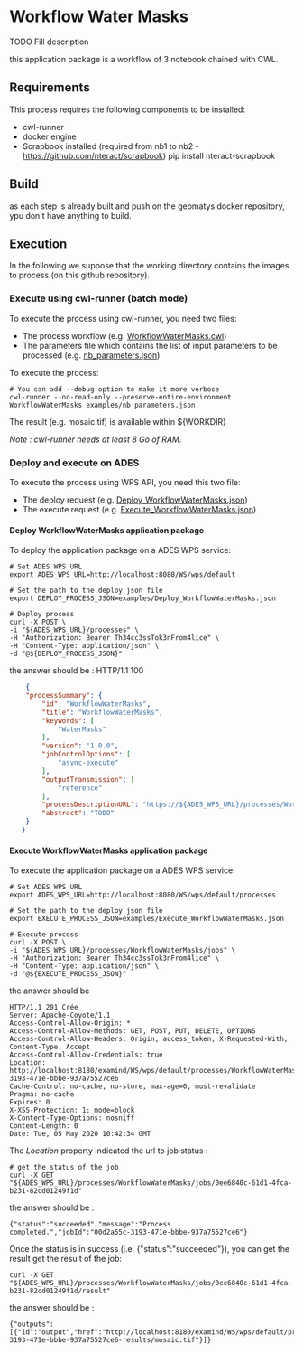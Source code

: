 # Workflow Water Masks

TODO Fill description

this application package is a workflow of 3 notebook chained with CWL.

## Requirements

This process requires the following components to be installed:
* cwl-runner
* docker engine
* Scrapbook installed (required from nb1 to nb2 - https://github.com/nteract/scrapbook) pip install nteract-scrapbook

## Build

as each step is already built and push on the geomatys docker repository, ypu don't have anything to build.


## Execution

In the following we suppose that the working directory contains the images to process (on this github repository).


### Execute using cwl-runner (batch mode)

To execute the process using cwl-runner, you need two files:
* The process workflow (e.g. [WorkflowWaterMasks.cwl](https://raw.githubusercontent.com/Geomatys/Testbed16/master/application-packages/52N/WorkflowWaterMasks/WorkflowWaterMasks.cwl))
* The parameters file which contains the list of input parameters to be processed (e.g. [nb_parameters.json](https://raw.githubusercontent.com/Geomatys/Testbed16/master/application-packages/52N/WorkflowWaterMasks/examples/nb_parameters.json))


To execute the process:

    # You can add --debug option to make it more verbose
    cwl-runner --no-read-only --preserve-entire-environment WorkflowWaterMasks examples/nb_parameters.json

The result (e.g. mosaic.tif) is available within ${WORKDIR}

*Note : cwl-runner needs at least 8 Go of RAM.*


### Deploy and execute on ADES

To execute the process using WPS API, you need this two file:
* The deploy request (e.g. [Deploy_WorkflowWaterMasks.json](https://raw.githubusercontent.com/Geomatys/Testbed16/master/application-packages/52N/WorkflowWaterMasks/examples/Deploy_WorkflowWaterMasks.json))
* The execute request (e.g. [Execute_WorkflowWaterMasks.json](https://github.com/Geomatys/Testbed16/blob/master/application-packages/52N/WorkflowWaterMasks/examples/Execute_WorkflowWaterMasks.json))

#### Deploy WorkflowWaterMasks application package

To deploy the application package on a ADES WPS service:

    # Set ADES WPS URL
    export ADES_WPS_URL=http://localhost:8080/WS/wps/default

    # Set the path to the deploy json file
    export DEPLOY_PROCESS_JSON=examples/Deploy_WorkflowWaterMasks.json

    # Deploy process
    curl -X POST \
    -i "${ADES_WPS_URL}/processes" \
    -H "Authorization: Bearer Th34cc3ssTok3nFrom4lice" \
    -H "Content-Type: application/json" \
    -d "@${DEPLOY_PROCESS_JSON}"

the answer should be :
    HTTP/1.1 100
    
```json    
    {
    "processSummary": {
        "id": "WorkflowWaterMasks",
        "title": "WorkflowWaterMasks",
        "keywords": [
            "WaterMasks"
        ],
        "version": "1.0.0",
        "jobControlOptions": [
            "async-execute"
        ],
        "outputTransmission": [
            "reference"
        ],
        "processDescriptionURL": "https://${ADES_WPS_URL}/processes/WorkflowWaterMasks",
        "abstract": "TODO"
    }
   }
```

#### Execute WorkflowWaterMasks application package

To execute the application package on a ADES WPS service:

    # Set ADES WPS URL
    export ADES_WPS_URL=http://localhost:8080/WS/wps/default/processes

    # Set the path to the deploy json file
    export EXECUTE_PROCESS_JSON=examples/Execute_WorkflowWaterMasks.json

    # Execute process
    curl -X POST \
    -i "${ADES_WPS_URL}/processes/WorkflowWaterMasks/jobs" \
    -H "Authorization: Bearer Th34cc3ssTok3nFrom4lice" \
    -H "Content-Type: application/json" \
    -d "@${EXECUTE_PROCESS_JSON}"

the answer should be 

    HTTP/1.1 201 Crée
    Server: Apache-Coyote/1.1
    Access-Control-Allow-Origin: *
    Access-Control-Allow-Methods: GET, POST, PUT, DELETE, OPTIONS
    Access-Control-Allow-Headers: Origin, access_token, X-Requested-With, Content-Type, Accept
    Access-Control-Allow-Credentials: true
    Location: http://localhost:8180/examind/WS/wps/default/processes/WorkflowWaterMasks/jobs/00d2a55c-3193-471e-bbbe-937a75527ce6
    Cache-Control: no-cache, no-store, max-age=0, must-revalidate
    Pragma: no-cache
    Expires: 0
    X-XSS-Protection: 1; mode=block
    X-Content-Type-Options: nosniff
    Content-Length: 0
    Date: Tue, 05 May 2020 10:42:34 GMT

The *Location* property indicated the url to job status :

    # get the status of the job
    curl -X GET "${ADES_WPS_URL}/processes/WorkflowWaterMasks/jobs/0ee6840c-61d1-4fca-b231-82cd01249f1d"

the answer should be :

    {"status":"succeeded","message":"Process completed.","jobId":"00d2a55c-3193-471e-bbbe-937a75527ce6"}

Once the status is in success (i.e. {"status":"succeeded"}), you can get the result get the result of the job:

    curl -X GET "${ADES_WPS_URL}/processes/WorkflowWaterMasks/jobs/0ee6840c-61d1-4fca-b231-82cd01249f1d/result"

the answer should be :

    {"outputs":[{"id":"output","href":"http://localhost:8180/examind/WS/wps/default/products/00d2a55c-3193-471e-bbbe-937a75527ce6-results/mosaic.tif"}]}

    
    
    



